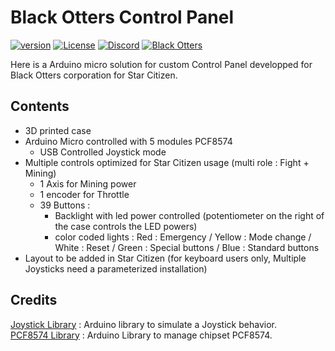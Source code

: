 # Black Otters Control Panel

[![version](https://img.shields.io/github/v/release/Racailloux/ControlPanel?style=for-the-badge)](https://github.com/Racailloux/ControlPanel/releases)
[![License](https://img.shields.io/github/license/Racailloux/ControlPanel?style=for-the-badge&color=blue)](https://github.com/Racailloux/ControlPanel/blob/main/LICENSE)
[![Discord](https://img.shields.io/discord/395260138493050890?style=for-the-badge)](http://discord.gg/ZF4aW5X)
[![Black Otters](https://img.shields.io/static/v1?style=for-the-badge&label=Corpo&message=BlackOtters&color=C18155)](https://www.blackotters-corporation.com/)


Here is a Arduino micro solution for custom Control Panel developped for Black Otters corporation for Star Citizen.


## Contents
* 3D printed case
* Arduino Micro controlled with 5 modules PCF8574
  * USB Controlled Joystick mode
* Multiple controls optimized for Star Citizen usage (multi role : Fight + Mining)
  * 1 Axis for Mining power
  * 1 encoder for Throttle
  * 39 Buttons :
    * Backlight with led power controlled (potentiometer on the right of the case controls the LED powers)
    * color coded lights : Red : Emergency / Yellow : Mode change / White : Reset / Green : Special buttons / Blue : Standard buttons
 * Layout to be added in Star Citizen (for keyboard users only, Multiple Joysticks need a parameterized installation)


## Credits
[Joystick Library](https://github.com/MHeironimus/ArduinoJoystickLibrary) : Arduino library to simulate a Joystick behavior.<br>
[PCF8574 Library](https://github.com/xreef/PCF8574_library) : Arduino Library to manage chipset PCF8574.<br>



